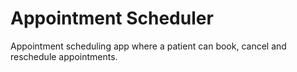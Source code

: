 # Appointment Scheduler 





Appointment scheduling app where a patient can book, cancel and reschedule appointments. 